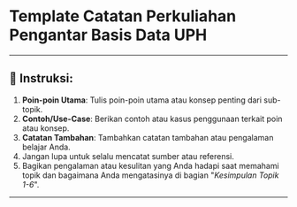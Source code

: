 # Template Catatan Perkuliahan Pengantar Basis Data UPH
---
## 📝 Instruksi:

1. **Poin-poin Utama**: Tulis poin-poin utama atau konsep penting dari sub-topik.
2. **Contoh/Use-Case**: Berikan contoh atau kasus penggunaan terkait poin atau konsep.
3. **Catatan Tambahan**: Tambahkan catatan tambahan atau pengalaman belajar Anda.
4. Jangan lupa untuk selalu mencatat sumber atau referensi.
5. Bagikan pengalaman atau kesulitan yang Anda hadapi saat memahami topik dan bagaimana Anda mengatasinya di bagian "*_Kesimpulan Topik 1-6_*".
---
